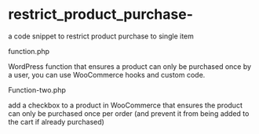 # restrict_product_purchase-
a code snippet to restrict product purchase to single item

function.php

WordPress function that ensures a product can only be purchased once by a user, you can use WooCommerce hooks and custom code.

Function-two.php

add a checkbox to a product in WooCommerce that ensures the product can only be purchased once per order (and prevent it from being added to the cart if already purchased)
